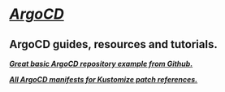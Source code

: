 # ***<ins>ArgoCD</ins>***

## ArgoCD guides, resources and tutorials.

[***Great basic ArgoCD repository example from Github.***](https://github.com/argoproj/argoproj-deployments/tree/master/argocd)

[***All ArgoCD manifests for Kustomize patch references.***](https://github.com/argoproj/argo-cd/tree/master/manifests)